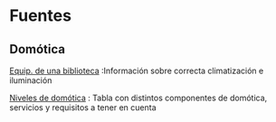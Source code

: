 # Fuentes

## Domótica

[Equip. de una biblioteca](https://www.bibliopos.es/Biblion-A2-Biblioteconomia/24Construccion-equipamiento-bibliotecas.pdf)
:Información sobre correcta climatización e iluminación

[Niveles de domótica](https://www.domodesk.com/215-a-fondo-tabla-niveles-domotica.html)
: Tabla con distintos componentes de domótica, servicios y requisitos a tener en
cuenta
